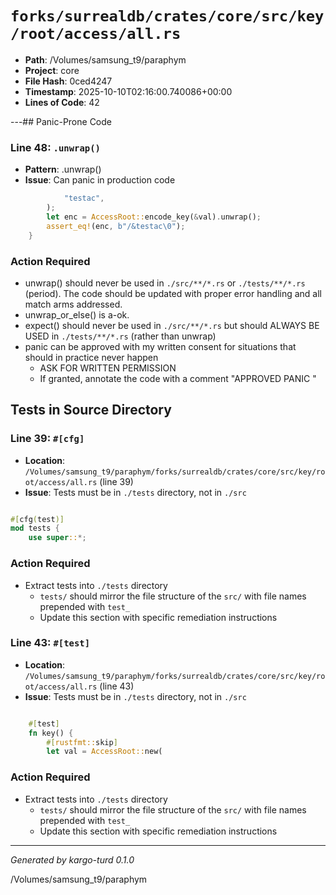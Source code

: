 # `forks/surrealdb/crates/core/src/key/root/access/all.rs`

- **Path**: /Volumes/samsung_t9/paraphym
- **Project**: core
- **File Hash**: 0ced4247  
- **Timestamp**: 2025-10-10T02:16:00.740086+00:00  
- **Lines of Code**: 42

---## Panic-Prone Code


### Line 48: `.unwrap()`

- **Pattern**: .unwrap()
- **Issue**: Can panic in production code

```rust
			"testac",
		);
		let enc = AccessRoot::encode_key(&val).unwrap();
		assert_eq!(enc, b"/&testac\0");
	}
```

### Action Required

- unwrap() should never be used in `./src/**/*.rs` or `./tests/**/*.rs` (period). The code should be updated with proper error handling and all match arms addressed.
- unwrap_or_else() is a-ok. 
- expect() should never be used in `./src/**/*.rs` but should ALWAYS BE USED in `./tests/**/*.rs` (rather than unwrap)
- panic can be approved with my written consent for situations that should in practice never happen  
  - ASK FOR WRITTEN PERMISSION
  - If granted, annotate the code with a comment "APPROVED PANIC "

## Tests in Source Directory


### Line 39: `#[cfg]`

- **Location**: `/Volumes/samsung_t9/paraphym/forks/surrealdb/crates/core/src/key/root/access/all.rs` (line 39)
- **Issue**: Tests must be in `./tests` directory, not in `./src`

```rust

#[cfg(test)]
mod tests {
	use super::*;

```

### Action Required

- Extract tests into `./tests` directory
  - `tests/` should mirror the file structure of the `src/` with file names prepended with `test_`
  - Update this section with specific remediation instructions
  


### Line 43: `#[test]`

- **Location**: `/Volumes/samsung_t9/paraphym/forks/surrealdb/crates/core/src/key/root/access/all.rs` (line 43)
- **Issue**: Tests must be in `./tests` directory, not in `./src`

```rust

	#[test]
	fn key() {
		#[rustfmt::skip]
		let val = AccessRoot::new(
```

### Action Required

- Extract tests into `./tests` directory
  - `tests/` should mirror the file structure of the `src/` with file names prepended with `test_`
  - Update this section with specific remediation instructions
  

---

*Generated by kargo-turd 0.1.0*

/Volumes/samsung_t9/paraphym